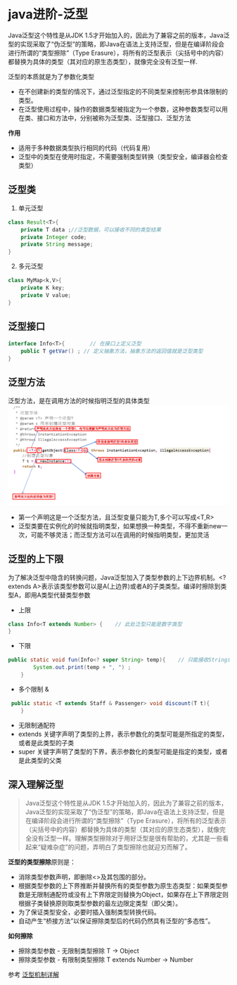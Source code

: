 # java进阶-泛型
Java泛型这个特性是从JDK 1.5才开始加入的，因此为了兼容之前的版本，Java泛型的实现采取了“伪泛型”的策略，即Java在语法上支持泛型，但是在编译阶段会进行所谓的“类型擦除”（Type Erasure），将所有的泛型表示（尖括号中的内容）都替换为具体的类型（其对应的原生态类型），就像完全没有泛型一样.

泛型的本质就是为了参数化类型
* 在不创建新的类型的情况下，通过泛型指定的不同类型来控制形参具体限制的类型。
* 在泛型使用过程中，操作的数据类型被指定为一个参数，这种参数类型可以用在类、接口和方法中，分别被称为泛型类、泛型接口、泛型方法

**作用**
* 适用于多种数据类型执行相同的代码（代码复用）
* 泛型中的类型在使用时指定，不需要强制类型转换（类型安全，编译器会检查类型）

## 泛型类
1. 单元泛型
```java
class Result<T>{
    private T data ;//泛型数据，可以接收不同的类型结果
    private Integer code;
    private String message;
}
```
2. 多元泛型
```java
class MyMap<k,V>{
    private K key;
    private V value;
}
```
## 泛型接口
```java
interface Info<T>{        // 在接口上定义泛型  
    public T getVar() ; // 定义抽象方法，抽象方法的返回值就是泛型类型  
}  
```
## 泛型方法
泛型方法，是在调用方法的时候指明泛型的具体类型
![泛型方法.png](../images/泛型方法.png)
* 第一个<T>声明这是一个泛型方法，且泛型变量只能为T,多个可以写成<T,R>
* 泛型类要在实例化的时候就指明类型，如果想换一种类型，不得不重新new一次，可能不够灵活；而泛型方法可以在调用的时候指明类型，更加灵活

## 泛型的上下限
为了解决泛型中隐含的转换问题，Java泛型加入了类型参数的上下边界机制。<? extends A>表示该类型参数可以是A(上边界)或者A的子类类型。编译时擦除到类型A，即用A类型代替类型参数
* 上限
```java
class Info<T extends Number> {    // 此处泛型只能是数字类型
}
```
* 下限
```java
public static void fun(Info<? super String> temp){    // 只能接收String或Object类型的泛型，String类的父类只有Object类
        System.out.print(temp + ", ") ;
    }
```
* 多个限制 &
```java
 public static <T extends Staff & Passenger> void discount(T t){
    }
```

* <?> 无限制通配符
* <? extends E> extends 关键字声明了类型的上界，表示参数化的类型可能是所指定的类型，或者是此类型的子类
* <? super E> super 关键字声明了类型的下界，表示参数化的类型可能是指定的类型，或者是此类型的父类

## 深入理解泛型
> Java泛型这个特性是从JDK 1.5才开始加入的，因此为了兼容之前的版本，Java泛型的实现采取了“伪泛型”的策略，即Java在语法上支持泛型，但是在编译阶段会进行所谓的“类型擦除”（Type Erasure），将所有的泛型表示（尖括号中的内容）都替换为具体的类型（其对应的原生态类型），就像完全没有泛型一样。理解类型擦除对于用好泛型是很有帮助的，尤其是一些看起来“疑难杂症”的问题，弄明白了类型擦除也就迎刃而解了。

**泛型的类型擦除**原则是：
* 消除类型参数声明，即删除<>及其包围的部分。
* 根据类型参数的上下界推断并替换所有的类型参数为原生态类型：如果类型参数是无限制通配符或没有上下界限定则替换为Object，如果存在上下界限定则根据子类替换原则取类型参数的最左边限定类型（即父类）。
* 为了保证类型安全，必要时插入强制类型转换代码。
* 自动产生“桥接方法”以保证擦除类型后的代码仍然具有泛型的“多态性”。

**如何擦除**
* 擦除类型参数 - 无限制类型擦除 T -> Object
* 擦除类型参数 - 有限制类型擦除 T extends Number -> Number


参考
[泛型机制详解](https://www.pdai.tech/md/java/basic/java-basic-x-generic.html)

